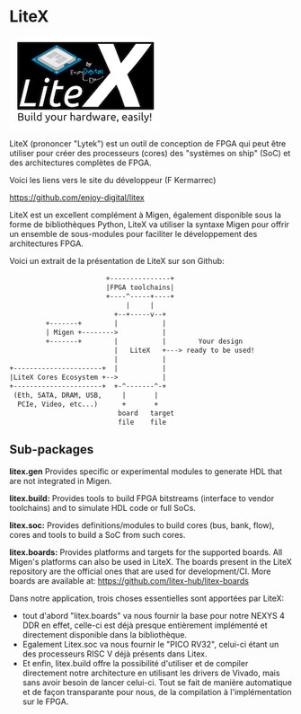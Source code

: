 # LiteX

![LiteX](./Images/LiteX.png)

LiteX (prononcer "Lytek") est un outil de conception de FPGA qui peut être utiliser pour créer des processeurs (cores) des "systèmes on ship" (SoC) et des architectures complètes de FPGA.

Voici les liens vers le site du développeur (F Kermarrec)

https://github.com/enjoy-digital/litex

LiteX est un excellent complément à Migen, également disponible sous la forme de bibliothèques Python, LiteX va utiliser la syntaxe Migen pour offrir un ensemble de sous-modules pour faciliter le développement des architectures FPGA.

Voici un extrait de la présentation de LiteX sur son Github:

```
                        +---------------+
                        |FPGA toolchains|
                        +----^-----+----+
                             |     |
                          +--+-----v--+
         +-------+        |           |
         | Migen +-------->           |
         +-------+        |           |        Your design
                          |   LiteX   +---> ready to be used!
                          |           |
+----------------------+  |           |
|LiteX Cores Ecosystem +-->           |
+----------------------+  +-^-------^-+
 (Eth, SATA, DRAM, USB,     |       |
  PCIe, Video, etc...)      +       +
                           board   target
                           file    file
```

## Sub-packages

**litex.gen** Provides specific or experimental modules to generate HDL that are not integrated in Migen.

**litex.build:** Provides tools to build FPGA bitstreams (interface to vendor toolchains) and to simulate HDL code or full SoCs.

**litex.soc:** Provides definitions/modules to build cores (bus, bank, flow), cores and tools to build a SoC from such cores.

**litex.boards:** Provides platforms and targets for the supported boards. All Migen's platforms can also be used in LiteX. The boards present in the LiteX repository are the official ones that are used for development/CI. More boards are available at: https://github.com/litex-hub/litex-boards



Dans notre application, trois choses essentielles sont apportées par LiteX:

- tout d'abord "litex.boards" va nous fournir la base pour notre NEXYS 4 DDR en effet, celle-ci est déjà presque entièrement implémenté et directement disponible dans la bibliothèque.
- Egalement Litex.soc va nous fournir le "PICO RV32", celui-ci étant un des processeurs RISC V déjà présents dans Litex.
- Et enfin, litex.build offre la possibilité d'utiliser et de compiler directement notre architecture en utilisant les drivers de Vivado, mais sans avoir besoin de lancer celui-ci. Tout se fait de manière automatique et de façon transparante pour nous, de la compilation à l'implémentation sur le FPGA.
